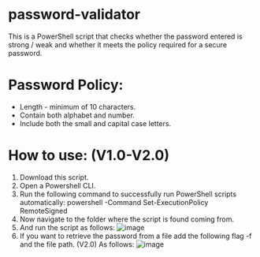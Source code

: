 # password-validator

This is a PowerShell script that checks whether the password entered is strong / weak and whether it meets the policy required for a secure password.

# Password Policy:
* Length - minimum of 10 characters.
* Contain both alphabet and number.
* Include both the small and capital case letters.

# How to use: (V1.0-V2.0)
1. Download this script.
2. Open a Powershell CLI.
3. Run the following command to successfully run PowerShell scripts automatically:
powershell -Command Set-ExecutionPolicy RemoteSigned
4. Now navigate to the folder where the script is found coming from.
5. And run the script as follows: ![image](https://user-images.githubusercontent.com/47865329/132328610-061aa991-5647-4546-95ec-03f2f0530122.png)
6. If you want to retrieve the password from a file add the following flag -f and the file path. (V2.0)
As follows: 
![image](https://user-images.githubusercontent.com/47865329/132328496-200d00b9-17c3-4da5-afb2-44b8179eb46b.png)
